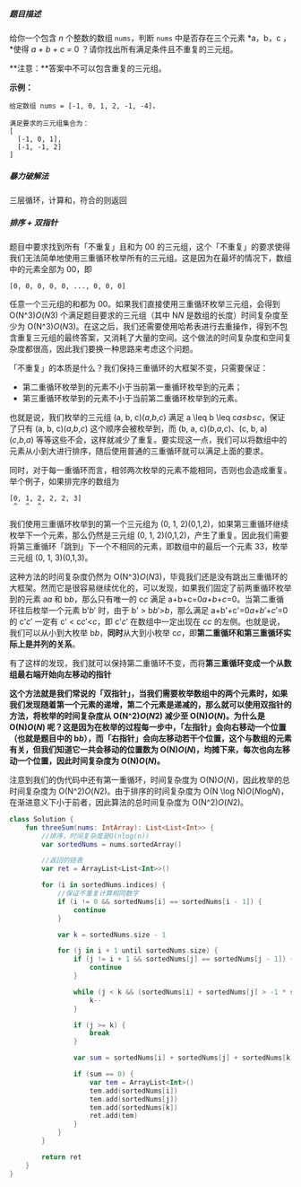 ##### 题目描述

给你一个包含 *n* 个整数的数组 `nums`，判断 `nums` 中是否存在三个元素 *a，b，c ，*使得 *a + b + c =* 0 ？请你找出所有满足条件且不重复的三元组。

**注意：**答案中不可以包含重复的三元组。

 

**示例：**

```
给定数组 nums = [-1, 0, 1, 2, -1, -4]，

满足要求的三元组集合为：
[
  [-1, 0, 1],
  [-1, -1, 2]
]
```





##### 暴力破解法

三层循环，计算和，符合的则返回



##### 排序 + 双指针

题目中要求找到所有「不重复」且和为 00 的三元组，这个「不重复」的要求使得我们无法简单地使用三重循环枚举所有的三元组。这是因为在最坏的情况下，数组中的元素全部为 00，即

```
[0, 0, 0, 0, 0, ..., 0, 0, 0]
```





任意一个三元组的和都为 00。如果我们直接使用三重循环枚举三元组，会得到 O(N^3)*O*(*N*3) 个满足题目要求的三元组（其中 N*N* 是数组的长度）时间复杂度至少为 O(N^3)*O*(*N*3)。在这之后，我们还需要使用哈希表进行去重操作，得到不包含重复三元组的最终答案，又消耗了大量的空间。这个做法的时间复杂度和空间复杂度都很高，因此我们要换一种思路来考虑这个问题。

「不重复」的本质是什么？我们保持三重循环的大框架不变，只需要保证：

- 第二重循环枚举到的元素不小于当前第一重循环枚举到的元素；
- 第三重循环枚举到的元素不小于当前第二重循环枚举到的元素。

也就是说，我们枚举的三元组 (a, b, c)(*a*,*b*,*c*) 满足 a \leq b \leq c*a*≤*b*≤*c*，保证了只有 (a, b, c)(*a*,*b*,*c*) 这个顺序会被枚举到，而 (b, a, c)(*b*,*a*,*c*)、(c, b, a)(*c*,*b*,*a*) 等等这些不会，这样就减少了重复。要实现这一点，我们可以将数组中的元素从小到大进行排序，随后使用普通的三重循环就可以满足上面的要求。

同时，对于每一重循环而言，相邻两次枚举的元素不能相同，否则也会造成重复。举个例子，如果排完序的数组为

```
[0, 1, 2, 2, 2, 3]
 ^  ^  ^
```



我们使用三重循环枚举到的第一个三元组为 (0, 1, 2)(0,1,2)，如果第三重循环继续枚举下一个元素，那么仍然是三元组 (0, 1, 2)(0,1,2)，产生了重复。因此我们需要将第三重循环「跳到」下一个不相同的元素，即数组中的最后一个元素 33，枚举三元组 (0, 1, 3)(0,1,3)。



这种方法的时间复杂度仍然为 O(N^3)*O*(*N*3)，毕竟我们还是没有跳出三重循环的大框架。然而它是很容易继续优化的，可以发现，如果我们固定了前两重循环枚举到的元素 a*a* 和 b*b*，那么只有唯一的 c*c* 满足 a+b+c=0*a*+*b*+*c*=0。当第二重循环往后枚举一个元素 b'*b*′ 时，由于 b' > b*b*′>*b*，那么满足 a+b'+c'=0*a*+*b*′+*c*′=0 的 c'*c*′ 一定有 c' < c*c*′<*c*，即 c'*c*′ 在数组中一定出现在 c*c* 的左侧。也就是说，我们可以从小到大枚举 b*b*，**同时**从大到小枚举 c*c*，即**第二重循环和第三重循环实际上是并列的关系**。

有了这样的发现，我们就可以保持第二重循环不变，而将**第三重循环变成一个从数组最右端开始向左移动的指针**

**这个方法就是我们常说的「双指针」，当我们需要枚举数组中的两个元素时，如果我们发现随着第一个元素的递增，第二个元素是递减的，那么就可以使用双指针的方法，将枚举的时间复杂度从 O(N^2)*O*(*N*2) 减少至 O(N)*O*(*N*)。为什么是 O(N)*O*(*N*) 呢？这是因为在枚举的过程每一步中，「左指针」会向右移动一个位置（也就是题目中的 b*b*），而「右指针」会向左移动若干个位置，这个与数组的元素有关，但我们知道它一共会移动的位置数为 O(N)*O*(*N*)，均摊下来，每次也向左移动一个位置，因此时间复杂度为 O(N)*O*(*N*)。**

注意到我们的伪代码中还有第一重循环，时间复杂度为 O(N)*O*(*N*)，因此枚举的总时间复杂度为 O(N^2)*O*(*N*2)。由于排序的时间复杂度为 O(N \log N)*O*(*N*log*N*)，在渐进意义下小于前者，因此算法的总时间复杂度为 O(N^2)*O*(*N*2)。



```kotlin
class Solution {
    fun threeSum(nums: IntArray): List<List<Int>> {
        //排序，时间复杂度是O(nlog(n))
        var sortedNums = nums.sortedArray()

        //返回的链表
        var ret = ArrayList<List<Int>>()

        for (i in sortedNums.indices) {
            //保证不重复计算相同数字
            if (i != 0 && sortedNums[i] == sortedNums[i - 1]) {
                continue
            }

            var k = sortedNums.size - 1

            for (j in i + 1 until sortedNums.size) {
                if (j != i + 1 && sortedNums[j] == sortedNums[j - 1]) {
                    continue
                }

                while (j < k && (sortedNums[i] + sortedNums[j] > -1 * sortedNums[k])) {
                    k--
                }

                if (j >= k) {
                    break
                }

                var sum = sortedNums[i] + sortedNums[j] + sortedNums[k]

                if (sum == 0) {
                    var tem = ArrayList<Int>()
                    tem.add(sortedNums[i])
                    tem.add(sortedNums[j])
                    tem.add(sortedNums[k])
                    ret.add(tem)
                }
            }
        }

        return ret
    }
}
```

